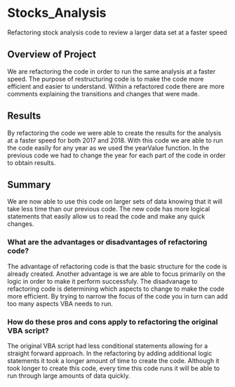 # Stocks_Analysis
Refactoring stock analysis code to review a larger data set at a faster speed
## Overview of Project
We are refactoring the code in order to run the same analysis at a faster speed.  The purpose of restructuring code is to make the code more efficient and easier to understand.  Within a refactored code there are more comments explaining the transitions and changes that were made.   
## Results
By refactoring the code we were able to create the results for the analysis at a faster speed for both 2017 and 2018.  With this code we are able to run the code easily for any year as we used the yearValue function.  In the previous code we had to change the year for each part of the code in order to obtain results.     
## Summary 
We are now able to use this code on larger sets of data knowing that it will take less time than our previous code. The new code has more logical statements that easily allow us to read the code and make any quick changes.  
### What are the advantages or disadvantages of refactoring code?
The advantage of refactoring code is that the basic structure for the code is already created.  Another advantage is we are able to focus primarily on the logic in order to make it perform successfuly.  The disadvanage to refactoring code is determining which aspects to change to make the code more efficient.  By trying to narrow the focus of the code you in turn can add too many aspects VBA needs to run.   
### How do these pros and cons apply to refactoring the original VBA script? 
The original VBA script had less conditional statements allowing for a straight forward approach.  In the refactoring by adding additional logic statements it took a longer amount of time to create the code.  Although it took longer to create this code, every time this code runs it will be able to run through large amounts of data quickly.  
